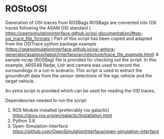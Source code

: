 # ROStoOSI
Generation of OSI-traces from ROSBags
ROSBags are converted into OSI traces following the ASAM OSI standard ( https://opensimulationinterface.github.io/osi-documentation/#top-osi_trace_file_formats )
Part of this script has been copied and adapted from the OSITrace python package example (https://opensimulationinterface.github.io/osi-antora-generator/asamosi/latest/interface/architecture/trace_file_example.html)
A sample mcap (ROSBag) file is provided for checking out the script. In this example, ARS548 Radar, Lidr and camera was used to record the surroundings in a cut-in scenario. This script is used to extract the groundtruth data from the sensor detections of the ego vehicle and the target vehicle.

An extra script is provided which can be used for reading the OSI traces. 

Dependencies needed to run the script:
1. ROS Module installed (preferrably ros galactic) https://docs.ros.org/en/galactic/Installation.html
2. Python 3.8
3. Open-Simulation-Interface https://github.com/OpenSimulationInterface/open-simulation-interface
